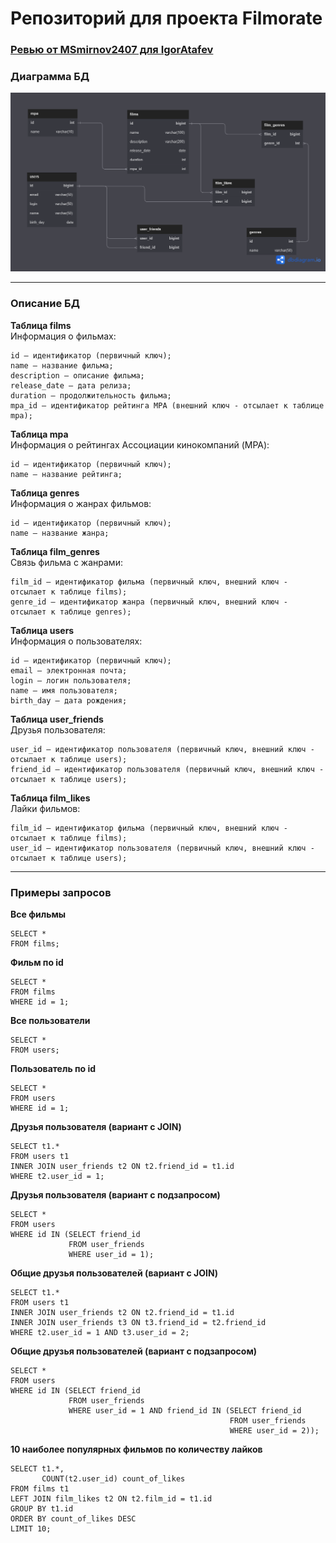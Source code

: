 # Репозиторий для проекта Filmorate

### <a href="Ревью от MSmirnov2407 для IgorAtafev.txt">Ревью от MSmirnov2407 для IgorAtafev</a>

### Диаграмма БД

<img src="schema.png">  
  
------ 
### Описание БД

**Таблица films**  
Информация о фильмах:  
  
    id — идентификатор (первичный ключ);
    name — название фильма;
    description — описание фильма;
    release_date — дата релиза;
    duration — продолжительность фильма;
    mpa_id — идентификатор рейтинга MPA (внешний ключ - отсылает к таблице mpa);

**Таблица mpa**  
Информация о рейтингах Ассоциации кинокомпаний (MPA):

    id — идентификатор (первичный ключ);
    name — название рейтинга;

**Таблица genres**  
Информация о жанрах фильмов:

    id — идентификатор (первичный ключ);
    name — название жанра;

**Таблица film_genres**  
Связь фильма с жанрами:

    film_id — идентификатор фильма (первичный ключ, внешний ключ - отсылает к таблице films);
    genre_id — идентификатор жанра (первичный ключ, внешний ключ - отсылает к таблице genres);
 
**Таблица users**  
Информация о пользователях: 
  
    id — идентификатор (первичный ключ);
    email — электронная почта;
    login — логин пользователя;
    name — имя пользователя;
    birth_day — дата рождения; 

**Таблица user_friends**  
Друзья пользователя: 
  
    user_id — идентификатор пользователя (первичный ключ, внешний ключ - отсылает к таблице users);
    friend_id — идентификатор пользователя (первичный ключ, внешний ключ - отсылает к таблице users);

**Таблица film_likes**  
Лайки фильмов: 
  
    film_id — идентификатор фильма (первичный ключ, внешний ключ - отсылает к таблице films);
    user_id — идентификатор пользователя (первичный ключ, внешний ключ - отсылает к таблице users);

------ 

### Примеры запросов  
**Все фильмы**
```roomsql
SELECT *
FROM films;
```

**Фильм по id**
```roomsql
SELECT *
FROM films
WHERE id = 1;
```

**Все пользователи**
```roomsql
SELECT *
FROM users;
```

**Пользователь по id**
```roomsql
SELECT *
FROM users
WHERE id = 1;
```

**Друзья пользователя (вариант с JOIN)**
```roomsql
SELECT t1.*
FROM users t1
INNER JOIN user_friends t2 ON t2.friend_id = t1.id
WHERE t2.user_id = 1;
```

**Друзья пользователя (вариант с подзапросом)**
```roomsql
SELECT *
FROM users
WHERE id IN (SELECT friend_id
             FROM user_friends
             WHERE user_id = 1);
```

**Общие друзья пользователей (вариант с JOIN)**
```roomsql
SELECT t1.*
FROM users t1
INNER JOIN user_friends t2 ON t2.friend_id = t1.id
INNER JOIN user_friends t3 ON t3.friend_id = t2.friend_id
WHERE t2.user_id = 1 AND t3.user_id = 2;
```

**Общие друзья пользователей (вариант с подзапросом)**
```roomsql
SELECT *
FROM users
WHERE id IN (SELECT friend_id
             FROM user_friends
             WHERE user_id = 1 AND friend_id IN (SELECT friend_id
                                                 FROM user_friends
                                                 WHERE user_id = 2));
```

**10 наиболее популярных фильмов по количеству лайков**
```roomsql
SELECT t1.*,
       COUNT(t2.user_id) count_of_likes
FROM films t1
LEFT JOIN film_likes t2 ON t2.film_id = t1.id
GROUP BY t1.id
ORDER BY count_of_likes DESC
LIMIT 10;
```